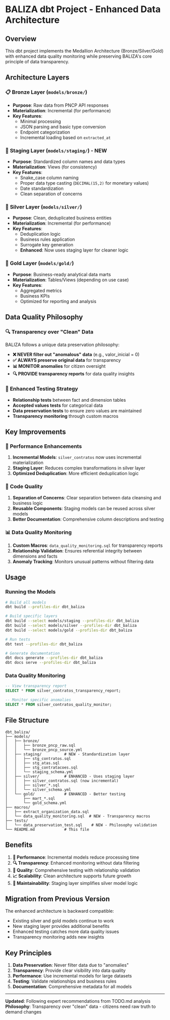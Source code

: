# BALIZA dbt Project - Enhanced Data Architecture

## Overview
This dbt project implements the Medallion Architecture (Bronze/Silver/Gold) with enhanced data quality monitoring while preserving BALIZA's core principle of data transparency.

## Architecture Layers

### 📋 **Bronze Layer** (`models/bronze/`)
- **Purpose**: Raw data from PNCP API responses
- **Materialization**: Incremental (for performance)
- **Key Features**:
  - Minimal processing
  - JSON parsing and basic type conversion
  - Endpoint categorization
  - Incremental loading based on `extracted_at`

### 🧹 **Staging Layer** (`models/staging/`) - **NEW**
- **Purpose**: Standardized column names and data types
- **Materialization**: Views (for consistency)
- **Key Features**:
  - Snake_case column naming
  - Proper data type casting (`DECIMAL(15,2)` for monetary values)
  - Date standardization
  - Clean separation of concerns

### 🥈 **Silver Layer** (`models/silver/`)
- **Purpose**: Clean, deduplicated business entities
- **Materialization**: Incremental (for performance)
- **Key Features**:
  - Deduplication logic
  - Business rules application
  - Surrogate key generation
  - **Enhanced**: Now uses staging layer for cleaner logic

### 🥇 **Gold Layer** (`models/gold/`)
- **Purpose**: Business-ready analytical data marts
- **Materialization**: Tables/Views (depending on use case)
- **Key Features**:
  - Aggregated metrics
  - Business KPIs
  - Optimized for reporting and analysis

## Data Quality Philosophy

### 🔍 **Transparency over "Clean" Data**
BALIZA follows a unique data preservation philosophy:

- **❌ NEVER filter out "anomalous" data** (e.g., valor_inicial = 0)
- **✅ ALWAYS preserve original data** for transparency
- **📊 MONITOR anomalies** for citizen oversight
- **🔍 PROVIDE transparency reports** for data quality insights

### 🧪 **Enhanced Testing Strategy**
- **Relationship tests** between fact and dimension tables
- **Accepted values tests** for categorical data
- **Data preservation tests** to ensure zero values are maintained
- **Transparency monitoring** through custom macros

## Key Improvements

### 🚀 **Performance Enhancements**
1. **Incremental Models**: `silver_contratos` now uses incremental materialization
2. **Staging Layer**: Reduces complex transformations in silver layer
3. **Optimized Deduplication**: More efficient deduplication logic

### 🔧 **Code Quality**
1. **Separation of Concerns**: Clear separation between data cleansing and business logic
2. **Reusable Components**: Staging models can be reused across silver models
3. **Better Documentation**: Comprehensive column descriptions and testing

### 📊 **Data Quality Monitoring**
1. **Custom Macros**: `data_quality_monitoring.sql` for transparency reports
2. **Relationship Validation**: Ensures referential integrity between dimensions and facts
3. **Anomaly Tracking**: Monitors unusual patterns without filtering data

## Usage

### Running the Models
```bash
# Build all models
dbt build --profiles-dir dbt_baliza

# Build specific layers
dbt build --select models/staging --profiles-dir dbt_baliza
dbt build --select models/silver --profiles-dir dbt_baliza
dbt build --select models/gold --profiles-dir dbt_baliza

# Run tests
dbt test --profiles-dir dbt_baliza

# Generate documentation
dbt docs generate --profiles-dir dbt_baliza
dbt docs serve --profiles-dir dbt_baliza
```

### Data Quality Monitoring
```sql
-- View transparency report
SELECT * FROM silver_contratos_transparency_report;

-- Monitor specific anomalies
SELECT * FROM silver_contratos_quality_monitor;
```

## File Structure
```
dbt_baliza/
├── models/
│   ├── bronze/
│   │   ├── bronze_pncp_raw.sql
│   │   └── bronze_pncp_source.yml
│   ├── staging/          # NEW - Standardization layer
│   │   ├── stg_contratos.sql
│   │   ├── stg_atas.sql
│   │   ├── stg_contratacoes.sql
│   │   └── staging_schema.yml
│   ├── silver/           # ENHANCED - Uses staging layer
│   │   ├── silver_contratos.sql (now incremental)
│   │   ├── silver_*.sql
│   │   └── silver_schema.yml
│   └── gold/             # ENHANCED - Better testing
│       ├── mart_*.sql
│       └── gold_schema.yml
├── macros/
│   ├── extract_organization_data.sql
│   └── data_quality_monitoring.sql  # NEW - Transparency macros
├── tests/
│   └── data_preservation_test.sql    # NEW - Philosophy validation
└── README.md             # This file
```

## Benefits

1. **🏃 Performance**: Incremental models reduce processing time
2. **🔍 Transparency**: Enhanced monitoring without data filtering
3. **🧪 Quality**: Comprehensive testing with relationship validation
4. **📈 Scalability**: Clean architecture supports future growth
5. **🔧 Maintainability**: Staging layer simplifies silver model logic

## Migration from Previous Version

The enhanced architecture is backward compatible:
- Existing silver and gold models continue to work
- New staging layer provides additional benefits
- Enhanced testing catches more data quality issues
- Transparency monitoring adds new insights

## Key Principles

1. **Data Preservation**: Never filter data due to "anomalies"
2. **Transparency**: Provide clear visibility into data quality
3. **Performance**: Use incremental models for large datasets
4. **Testing**: Validate relationships and business rules
5. **Documentation**: Comprehensive metadata for all models

---

**Updated**: Following expert recommendations from TODO.md analysis
**Philosophy**: Transparency over "clean" data - citizens need raw truth to demand changes